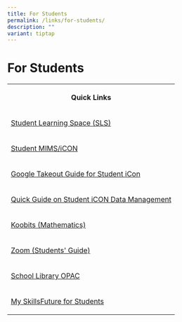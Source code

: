 ```yaml
---
title: For Students
permalink: /links/for-students/
description: ""
variant: tiptap
---
```

<h1><strong>For Students</strong></h1>
<table style="minWidth: 25px">
<colgroup>
<col>
</colgroup>
<tbody>
<tr>
<th rowspan="1" colspan="1">
<p>Quick Links</p>
</th>
</tr>
<tr>
<td rowspan="1" colspan="1">
<p><a href="https://vle.learning.moe.edu.sg/login" rel="noopener noreferrer nofollow" target="_blank">Student Learning Space (SLS)</a>
</p>
</td>
</tr>
<tr>
<td rowspan="1" colspan="1">
<p><a href="https://workspace.google.com/dashboard" rel="noopener noreferrer nofollow" target="_blank">Student MIMS/iCON</a>
</p>
</td>
</tr>
<tr>
<td rowspan="1" colspan="1">
<p><a href="/files/google%20takeout%20guide%20for%20student%20icon.pdf" rel="noopener noreferrer nofollow" target="_blank">Google Takeout Guide for Student iCon</a>
</p>
</td>
</tr>
<tr>
<td rowspan="1" colspan="1">
<p><a href="/files/For_Student__Quick_Guide_on_Student_iCON_Data_Management.pdf" rel="noopener noreferrer nofollow" target="_blank">Quick Guide on Student iCON Data Management</a>
</p>
</td>
</tr>
<tr>
<td rowspan="1" colspan="1">
<p><a href="https://member.koobits.com/?utm_source=web_nav&amp;utm_medium=btn&amp;utm_campaign=k21web&amp;utm_content=login" rel="noopener noreferrer nofollow" target="_blank">Koobits (Mathematics)</a>
</p>
</td>
</tr>
<tr>
<td rowspan="1" colspan="1">
<p><a href="https://drive.google.com/file/d/1PKGas75K-i9ZHm0ZhJ3eRdcVv4JfdTeU/view" rel="noopener noreferrer nofollow" target="_blank">Zoom (Students' Guide)</a>
</p>
</td>
</tr>
<tr>
<td rowspan="1" colspan="1">
<p><a href="https://schoolibrary.moe.edu.sg/alexandrapri/cgi-bin/spydus.exe/MSGTRN/WPAC/HOME" rel="noopener noreferrer nofollow" target="_blank">School Library OPAC</a>
</p>
</td>
</tr>
<tr>
<td rowspan="1" colspan="1">
<p><a href="https://www.myskillsfuture.gov.sg/content/student/en/primary/about/myskillsfuture-for-students.html" rel="noopener noreferrer nofollow" target="_blank">My SkillsFuture for Students</a>
</p>
</td>
</tr>
</tbody>
</table>
<p></p>